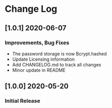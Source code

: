 # Change Log

## [1.0.1] 2020-06-07
### Improvements, Bug Fixes

- The password storage is now Bcrypt.hashed
- Update Licensing information
- Add CHANGELOG.md to track all changes
- Minor update in README

## [1.0.0] 2020-05-20
### Initial Release
